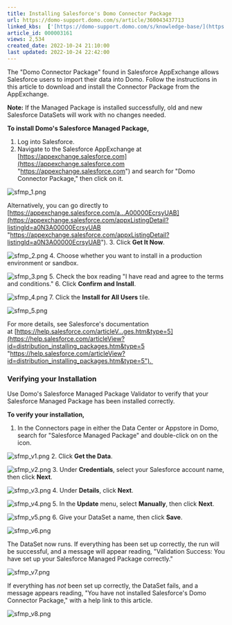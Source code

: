 ```yaml
---
title: Installing Salesforce's Domo Connector Package
url: https://domo-support.domo.com/s/article/360043437713
linked_kbs:  ['[https://domo-support.domo.com/s/knowledge-base/](https://domo-support.domo.com/s/knowledge-base/)', '[https://domo-support.domo.com/s/](https://domo-support.domo.com/s/)', '[https://domo-support.domo.com/s/topic/0TO5w000000ZammGAC](https://domo-support.domo.com/s/topic/0TO5w000000ZammGAC)', '[https://domo-support.domo.com/s/topic/0TO5w000000ZanzGAC](https://domo-support.domo.com/s/topic/0TO5w000000ZanzGAC)', '[https://domo-support.domo.com/s/article/360043437713](https://domo-support.domo.com/s/article/360043437713)', '[https://domo-support.domo.com/s/topic/0TO5w000000ZanzGAC/other-connection-methods](https://domo-support.domo.com/s/topic/0TO5w000000ZanzGAC/other-connection-methods)', '[https://domo-support.domo.com/s/article/360043429933](https://domo-support.domo.com/s/article/360043429933)', '[https://domo-support.domo.com/s/article/360043429953](https://domo-support.domo.com/s/article/360043429953)', '[https://domo-support.domo.com/s/article/360042925494](https://domo-support.domo.com/s/article/360042925494)', '[https://domo-support.domo.com/s/article/360043429913](https://domo-support.domo.com/s/article/360043429913)', '[https://domo-support.domo.com/s/article/4408174643607](https://domo-support.domo.com/s/article/4408174643607)', '[https://domo-support.domo.com/s/login/](https://domo-support.domo.com/s/login/)']
article_id: 000003161
views: 2,534
created_date: 2022-10-24 21:10:00
last updated: 2022-10-24 22:42:00
---
```




The "Domo Connector Package" found in Salesforce AppExchange allows Salesforce users to import their data into Domo. Follow the instructions in this article to download and install the Connector Package from the AppExchange.




 

**Note:** If the Managed Package is installed successfully, old and new Salesforce DataSets will work with no changes needed.



**To install Domo's Salesforce Managed Package,**


1. Log into Salesforce.
2. Navigate to the Salesforce AppExchange at [https://appexchange.salesforce.com](https://appexchange.salesforce.com "https://appexchange.salesforce.com") and search for "Domo Connector Package," then click on it.   
   
![sfmp_1.png](sfmp_1.png)  
   
 Alternatively, you can go directly to [https://appexchange.salesforce.com/a...A00000EcrsyUAB](https://appexchange.salesforce.com/appxListingDetail?listingId=a0N3A00000EcrsyUAB "https://appexchange.salesforce.com/appxListingDetail?listingId=a0N3A00000EcrsyUAB").
3. Click **Get It Now**.  
   
![sfmp_2.png](sfmp_2.png)
4. Choose whether you want to install in a production environment or sandbox.  
   
![sfmp_3.png](sfmp_3.png)
5. Check the box reading "I have read and agree to the terms and conditions."
6. Click **Confirm and Install**.    
   
![sfmp_4.png](sfmp_4.png)
7. Click the **Install for All Users** tile.  
   
![sfmp_5.png](sfmp_5.png)


For more details, see Salesforce's documentation at [https://help.salesforce.com/articleV...ges.htm&type=5](https://help.salesforce.com/articleView?id=distribution_installing_packages.htm&type=5 "https://help.salesforce.com/articleView?id=distribution_installing_packages.htm&type=5"). 


### Verifying your Installation


Use Domo's Salesforce Managed Package Validator to verify that your Salesforce Managed Package has been installed correctly.


**To verify your installation,**


1. In the Connectors page in either the Data Center or Appstore in Domo, search for "Salesforce Managed Package" and double-click on on the icon.  
   
![sfmp_v1.png](sfmp_v1.png)
2. Click **Get the Data**.  
   
![sfmp_v2.png](sfmp_v2.png)
3. Under **Credentials**, select your Salesforce account name, then click **Next**.  
   
![sfmp_v3.png](sfmp_v3.png)
4. Under **Details**, click **Next**.  
   
![sfmp_v4.png](sfmp_v4.png)
5. In the **Update** menu, select **Manually**, then click **Next**.  
   
![sfmp_v5.png](sfmp_v5.png)
6. Give your DataSet a name, then click **Save**.  
   
![sfmp_v6.png](sfmp_v6.png)


The DataSet now runs. If everything has been set up correctly, the run will be successful, and a message will appear reading, "Validation Success: You have set up your Salesforce Managed Package correctly." 


![sfmp_v7.png](sfmp_v7.png)


If everything has *not* been set up correctly, the DataSet fails, and a message appears reading, "You have not installed Salesforce's Domo Connector Package," with a help link to this article. 


![sfmp_v8.png](sfmp_v8.png)

